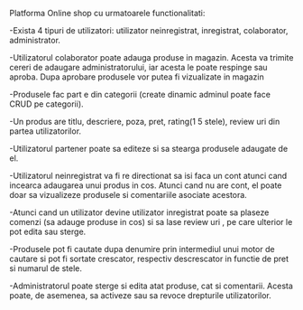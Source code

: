 Platforma Online shop cu urmatoarele functionalitati:

-Exista 4 tipuri de utilizatori: utilizator neinregistrat, inregistrat, colaborator, administrator.

-Utilizatorul colaborator poate adauga produse in magazin. Acesta va trimite cereri de adaugare administratorului, iar acesta le poate respinge sau aproba. Dupa aprobare produsele vor putea fi vizualizate in magazin

-Produsele fac part e din categorii (create dinamic adminul poate face CRUD pe categorii).

-Un produs are titlu, descriere, poza, pret, rating(1 5 stele), review uri din partea utilizatorilor.

-Utilizatorul partener poate sa editeze si sa stearga produsele adaugate de el.

-Utilizatorul neinregistrat va fi re directionat sa isi faca un cont atunci cand incearca adaugarea unui produs in cos. Atunci cand nu are cont, el poate doar sa vizualizeze produsele si comentariile asociate acestora.

-Atunci cand un utilizator devine utilizator inregistrat poate sa plaseze comenzi (sa adauge produse in cos) si sa lase review uri , pe care ulterior le pot edita sau sterge.

-Produsele pot fi cautate dupa denumire prin intermediul unui motor de cautare si pot fi sortate crescator, respectiv descrescator in functie de pret si numarul de stele.

-Administratorul poate sterge si edita atat produse, cat si comentarii. Acesta poate, de asemenea, sa activeze sau sa revoce drepturile utilizatorilor.
